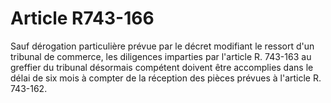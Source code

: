 # Article R743-166

Sauf dérogation particulière prévue par le décret modifiant le ressort d'un tribunal de commerce, les diligences imparties par l'article R. 743-163 au greffier du tribunal désormais compétent doivent être accomplies dans le délai de six mois à compter de la réception des pièces prévues à l'article R. 743-162.
